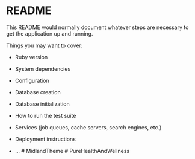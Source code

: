 # README

This README would normally document whatever steps are necessary to get the
application up and running.

Things you may want to cover:

* Ruby version

* System dependencies

* Configuration

* Database creation

* Database initialization

* How to run the test suite

* Services (job queues, cache servers, search engines, etc.)

* Deployment instructions

* ...
#   M i d l a n d T h e m e  
 #   P u r e H e a l t h A n d W e l l n e s s  
 